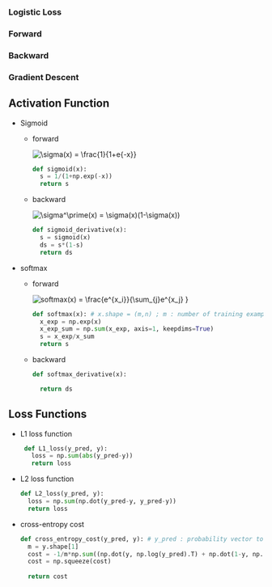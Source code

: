 
### Logistic Loss


### Forward


### Backward


### Gradient Descent

## 


## Activation Function
- Sigmoid 
  - forward 
    <div align="begin"><img src="https://latex.codecogs.com/svg.image?\sigma(x)&space;=&space;\frac{1}{1&plus;e^{-x}}" title="\sigma(x) = \frac{1}{1+e{-x}}" />
    
    ```python
    def sigmoid(x):
      s = 1/(1+np.exp(-x))
      return s
    ```
  - backward
    <div align="begin"><img src="https://latex.codecogs.com/svg.image?\sigma^\prime(x)&space;=&space;\sigma(x)(1-\sigma(x))" title="\sigma^\prime(x) = \sigma(x)(1-\sigma(x))" />
    
    ```python
    def sigmoid_derivative(x):
      s = sigmoid(x)
      ds = s*(1-s)
      return ds
    ```
- softmax
  - forward
    <div align="begin"><img src="https://latex.codecogs.com/svg.image?softmax(x)&space;=&space;\frac{e^{x_i}}{\sum_{j}e^{x_j}&space;}" title="softmax(x) = \frac{e^{x_i}}{\sum_{j}e^{x_j} }" />
    
    ```python
    def softmax(x): # x.shape = (m,n) ; m : number of training examples, n: number of features
      x_exp = np.exp(x)
      x_exp_sum = np.sum(x_exp, axis=1, keepdims=True) 
      s = x_exp/x_sum
      return s
    ```
  - backward
    
    ```python
    def softmax_derivative(x):

      return ds
    ```
    
 ## Loss Functions
 - L1 loss function
  
   ```python
    def L1_loss(y_pred, y):
      loss = np.sum(abs(y_pred-y))
      return loss
    ```
    
 - L2 loss function
 
    ```python
    def L2_loss(y_pred, y):
      loss = np.sum(np.dot(y_pred-y, y_pred-y))
      return loss
    ```
      
      
 - cross-entropy cost
    
    ```python
    def cross_entropy_cost(y_pred, y): # y_pred : probability vector to label predictions , y : true label vector
      m = y.shape[1]
      cost = -1/m*np.sum((np.dot(y, np.log(y_pred).T) + np.dot(1-y, np.log((1-y_pred)).T)))
      cost = np.squeeze(cost)
      
      return cost
    ```

